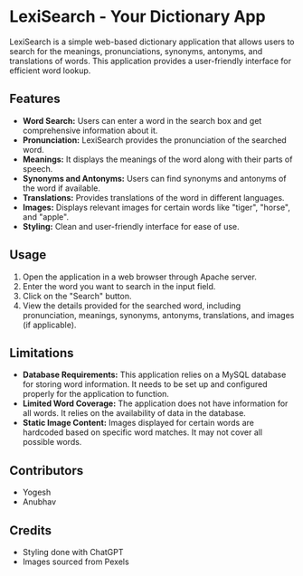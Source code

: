 # LexiSearch - Your Dictionary App

LexiSearch is a simple web-based dictionary application that allows users to search for the meanings, pronunciations, synonyms, antonyms, and translations of words. This application provides a user-friendly interface for efficient word lookup.

## Features

- **Word Search:** Users can enter a word in the search box and get comprehensive information about it.
- **Pronunciation:** LexiSearch provides the pronunciation of the searched word.
- **Meanings:** It displays the meanings of the word along with their parts of speech.
- **Synonyms and Antonyms:** Users can find synonyms and antonyms of the word if available.
- **Translations:** Provides translations of the word in different languages.
- **Images:** Displays relevant images for certain words like "tiger", "horse", and "apple".
- **Styling:** Clean and user-friendly interface for ease of use.

## Usage

1. Open the application in a web browser through Apache server.
2. Enter the word you want to search in the input field.
3. Click on the "Search" button.
4. View the details provided for the searched word, including pronunciation, meanings, synonyms, antonyms, translations, and images (if applicable).

## Limitations

- **Database Requirements:** This application relies on a MySQL database for storing word information. It needs to be set up and configured properly for the application to function.
- **Limited Word Coverage:** The application does not have information for all words. It relies on the availability of data in the database.
- **Static Image Content:** Images displayed for certain words are hardcoded based on specific word matches. It may not cover all possible words.

## Contributors

- Yogesh
- Anubhav

## Credits

- Styling done with ChatGPT
- Images sourced from Pexels
